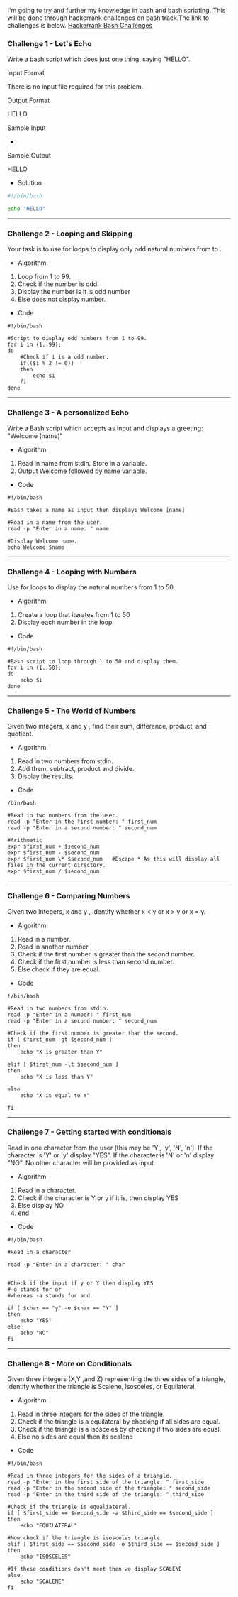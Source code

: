 I'm going to try and further my knowledge in bash and bash scripting. 
This will be done through hackerrank challenges on bash track.The link to challenges is below.
[Hackerrank Bash Challenges](https://www.hackerrank.com/domains/shell/bash)

### Challenge 1 - Let's Echo

Write a bash script which does just one thing: saying "HELLO".

Input Format

There is no input file required for this problem.

Output Format

HELLO

Sample Input

-

Sample Output

HELLO

* Solution


```bash
#!/bin/bash

echo "HELLO"
```

---


### Challenge 2 - Looping and Skipping

 
Your task is to use for loops to display only odd natural numbers from to .


* Algorithm

1. Loop from 1 to 99.
2. Check if the number is odd.
3. Display the number is it is odd number
4. Else does not display number.

* Code

```
#!/bin/bash

#Script to display odd numbers from 1 to 99.
for i in {1..99};
do
    #Check if i is a odd number.
    if(($i % 2 != 0))
    then
        echo $i
    fi
done
```


---

### Challenge 3 - A personalized Echo

Write a Bash script which accepts as input and displays a greeting: "Welcome (name)"


* Algorithm

1. Read in name from stdin. Store in a variable.
2. Output Welcome followed by name variable.

* Code

```
#!/bin/bash

#Bash takes a name as input then displays Welcome [name]

#Read in a name from the user.
read -p "Enter in a name: " name

#Display Welcome name.
echo Welcome $name
```


---

### Challenge 4 - Looping with Numbers

Use for loops to display the natural numbers from 1 to 50.

* Algorithm

1. Create a loop that iterates from 1 to 50
2. Display each number in the loop.


* Code

```
#!/bin/bash

#Bash script to loop through 1 to 50 and display them.
for i in {1..50};
do
    echo $i
done
```


---

### Challenge 5 - The World of Numbers

Given two integers, x and y , find their sum, difference, product, and quotient.


* Algorithm 

1. Read in two numbers from stdin.
2. Add them, subtract, product and divide.
3. Display the results.

* Code

```
/bin/bash

#Read in two numbers from the user.
read -p "Enter in the first number: " first_num
read -p "Enter in a second number: " second_num

#Arithmetic
expr $first_num + $second_num
expr $first_num - $second_num
expr $first_num \* $second_num   #Escape * As this will display all files in the current directory.
expr $first_num / $second_num
```


---

### Challenge 6 - Comparing Numbers

Given two integers, x and y , identify whether x < y or x > y or x = y. 

* Algorithm

1. Read in a number.
2. Read in another number
3. Check if the first number is greater than the second number.
4. Check if the first number is less than second number.
5. Else check if they are equal.

* Code

```
!/bin/bash

#Read in two numbers from stdin.
read -p "Enter in a number: " first_num
read -p "Enter in a second number: " second_num

#Check if the first number is greater than the second.
if [ $first_num -gt $second_num ]
then
	echo "X is greater than Y"
	
elif [ $first_num -lt $second_num ]
then
	echo "X is less than Y"

else
	echo "X is equal to Y"

fi

```

---

### Challenge 7 - Getting started with conditionals

Read in one character from the user (this may be 'Y', 'y', 'N', 'n'). If the character is 'Y' or 'y' display "YES". If the character is 'N' or 'n' display "NO". No other character will be provided as input. 


* Algorithm

1. Read in a character.
2. Check if the character is Y or y if it is, then display YES
3. Else display NO
4. end

* Code

```
#!/bin/bash 

#Read in a character

read -p "Enter in a character: " char


#Check if the input if y or Y then display YES
#-o stands for or
#whereas -a stands for and.

if [ $char == "y" -o $char == "Y" ]
then 
    echo "YES"
else
    echo "NO"
fi
```

---

### Challenge 8 - More on Conditionals

Given three integers (X,Y ,and Z) representing the three sides of a triangle, identify whether the triangle is Scalene, Isosceles, or Equilateral.

* Algorithm

1. Read in three integers for the sides of the triangle.
2. Check if the triangle is a equilateral by checking if all sides are equal.
3. Check if the triangle is a isosceles by checking if two sides are equal.
4. Else no sides are equal then its scalene


* Code

```
#!/bin/bash

#Read in three integers for the sides of a triangle.
read -p "Enter in the first side of the triangle: " first_side
read -p "Enter in the second side of the triangle: " second_side
read -p "Enter in the third side of the triangle: " third_side

#Check if the triangle is equaliateral.
if [ $first_side == $second_side -a $third_side == $second_side ]
then
	echo "EQUILATERAL"

#Now check if the triangle is isosceles triangle.
elif [ $first_side == $second_side -o $third_side == $second_side ]
then
	echo "ISOSCELES"

#If these conditions don't meet then we display SCALENE
else
	echo "SCALENE"
fi
```


